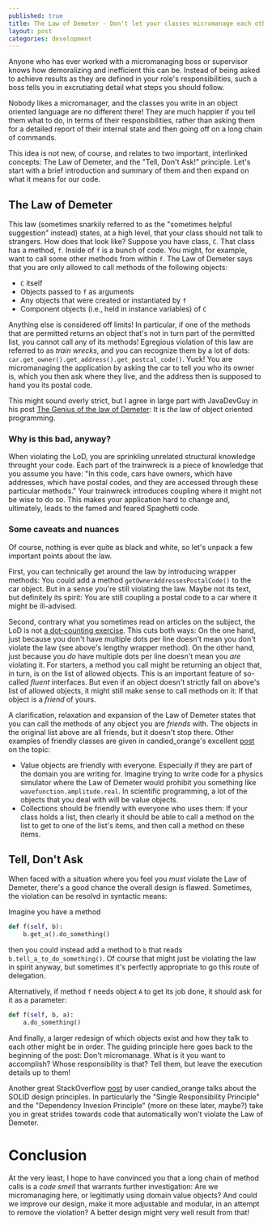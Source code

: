 ```yaml
---
published: true
title: The Law of Demeter - Don't let your classes micromanage each other
layout: post
categories: development
---
```

Anyone who has ever worked with a micromanaging boss or supervisor knows how demoralizing and inefficient this can be. Instead of being asked to achieve results as they are defined in your role's responsibilities, such a boss tells you in excrutiating detail what steps you should follow.

Nobody likes a micromanager, and the classes you write in an object oriented language are no different there! They are much happier if you tell them what to do, in terms of their responsibilities, rather than asking them for a detailed report of their internal state and then going off on a long chain of commands.

This idea is not new, of course, and relates to two important, interlinked concepts: The Law of Demeter, and the "Tell, Don't Ask!" principle. Let's start with a brief introduction and summary of them and then expand on what it means for our code.

## The Law of Demeter

This law (sometimes snarkily referred to as the "sometimes helpful suggestion" instead) states, at a high level, that your class should not talk to strangers. How does that look like? Suppose you have class, `C`. That class has a method, `f`. Inside of `f` is a bunch of code. You might, for example, want to call some other methods from within `f`. The Law of Demeter says that you are only allowed to call methods of the following objects:

- `C` itself
- Objects passed to `f` as arguments
- Any objects that were created or instantiated by `f`
- Component objects (i.e., held in instance variables) of `C`

Anything else is considered off limits! In particular, if one of the methods that are permitted returns an object that's not in turn part of the permitted list, you cannot call any of its methods! Egregious violation of this law are referred to as _train wrecks_, and you can recognize them by a lot of dots: `car.get_owner().get_address().get_postcal_code()`. Yuck! You are micromanaging the application by asking the car to tell you who its owner is, which you then ask where they live, and the address then is supposed to hand you its postal code.

This might sound overly strict, but I agree in large part with JavaDevGuy in his post [The Genius of the law of Demeter](https://javadevguy.wordpress.com/2017/05/14/the-genius-of-the-law-of-demeter/): It is _the_ law of object oriented programming.

### Why is this bad, anyway?

When violating the LoD, you are sprinkling unrelated structural knowledge throught your code. Each part of the trainwreck is a piece of knowledge that you assume you have: "In this code, cars have owners, which have addresses, which have postal codes, and they are accessed through these particular methods." Your trainwreck introduces coupling where it might not be wise to do so. This makes your application hard to change and, ultimately, leads to the famed and feared Spaghetti code.

### Some caveats and nuances

Of course, nothing is ever quite as black and white, so let's unpack a few important points about the law.

First, you can technically get around the law by introducing wrapper methods: You could add a method `getOwnerAddressesPostalCode()` to the car object. But in a sense you're still violating the law. Maybe not its text, but definitely its spirit: You are still coupling a postal code to a car where it might be ill-advised.

Second, contrary what you sometimes read on articles on the subject, the LoD is not [a dot-counting exercise](https://haacked.com/archive/2009/07/14/law-of-demeter-dot-counting.aspx/). This cuts both ways: On the one hand, just because you don't have multiple dots per line doesn't mean you don't violate the law (see above's lengthy wrapper method). On the other hand, just because you _do_ have multiple dots per line doesn't mean you _are_ violating it. For starters, a method you call might be returning an object that, in turn, is on the list of allowed objects. This is an important feature of so-called _fluent_ interfaces. But even if an object doesn't strictly fall on above's list of allowed objects, it might still make sense to call methods on it: If that object is a _friend_ of yours.

A clarification, relaxation and expansion of the Law of Demeter states that you can call the methods of any object you are _friends_ with. The objects in the original list above are all friends, but it doesn't stop there. Other examples of friendly classes are given in candied_orange's excellent [post](https://softwareengineering.stackexchange.com/a/322645/161522) on the topic:

- Value objects are friendly with everyone. Especially if they are part of the domain you are writing for. Imagine trying to write code for a physics simulator where the Law of Demeter would prohibit you something like `wavefunction.amplitude.real`. In scientific programming, a lot of the objects that you deal with will be value objects.
- Collections should be friendly with everyone who uses them: If your class holds a list, then clearly it should be able to call a method on the list to get to one of the list's items, and then call a method on these items.

## Tell, Don't Ask

When faced with a situation where you feel you _must_ violate the Law of Demeter, there's a good chance the overall design is flawed. Sometimes, the violation can be resolvd in syntactic means:

Imagine you have a method

```python
def f(self, b):
    b.get_a().do_something()
```

then you could instead add a method to `b` that reads `b.tell_a_to_do_something()`. Of course that might just be violating the law in spirit anyway, but sometimes it's perfectly appropriate to go this route of delegation.

Alternatively, if method `f` needs object `A` to get its job done, it should ask for it as a parameter:

```python
def f(self, b, a):
    a.do_something()
```

And finally, a larger redesign of which objects exist and how they talk to each other might be in order. The guiding principle here goes back to the beginning of the post: Don't micromanage. What is it you want to accomplish? Whose responsibility is that? Tell them, but leave the execution details up to them!

Another great StackOverflow [post](https://softwareengineering.stackexchange.com/a/284146/161522) by user candied_orange talks about the SOLID design principles. In particularly the "Single Responsibility Principle" and the "Dependency Invesion Principle" (more on these later, maybe?) take you in great strides towards code that automatically won't violate the Law of Demeter.

# Conclusion

At the very least, I hope to have convinced you that a long chain of method calls is a _code smell_ that warrants further investigation: Are we micromanaging here, or legitimatly using domain value objects? And could we improve our design, make it more adjustable and modular, in an attempt to remove the violation? A better design might very well result from that!